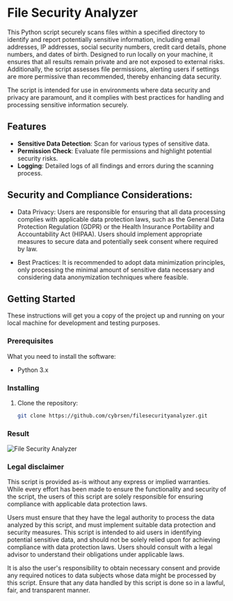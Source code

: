 # File Security Analyzer

This Python script securely scans files within a specified directory to identify and report potentially sensitive information, including email addresses, IP addresses, social security numbers, credit card details, phone numbers, and dates of birth. Designed to run locally on your machine, it ensures that all results remain private and are not exposed to external risks. Additionally, the script assesses file permissions, alerting users if settings are more permissive than recommended, thereby enhancing data security.

The script is intended for use in environments where data security and privacy are paramount, and it complies with best practices for handling and processing sensitive information securely.

## Features

- **Sensitive Data Detection**: Scan for various types of sensitive data.
- **Permission Check**: Evaluate file permissions and highlight potential security risks.
- **Logging**: Detailed logs of all findings and errors during the scanning process.

## Security and Compliance Considerations:

- Data Privacy: Users are responsible for ensuring that all data processing complies with applicable data protection laws, such as the General Data Protection Regulation (GDPR) or the Health Insurance Portability and Accountability Act (HIPAA). Users should implement appropriate measures to secure data and potentially seek consent where required by law.

- Best Practices: It is recommended to adopt data minimization principles, only processing the minimal amount of sensitive data necessary and considering data anonymization techniques where feasible.


## Getting Started

These instructions will get you a copy of the project up and running on your local machine for development and testing purposes.

### Prerequisites

What you need to install the software:

- Python 3.x

### Installing

1. Clone the repository:
   ```bash
   git clone https://github.com/cybrsen/filesecurityanalyzer.git

### Result
![File Security Analyzer](https://i.ibb.co/C85FpSQ/filesecurityanalyzer.png)

### Legal disclaimer

This script is provided as-is without any express or implied warranties. While every effort has been made to ensure the functionality and security of the script, the users of this script are solely responsible for ensuring compliance with applicable data protection laws.

Users must ensure that they have the legal authority to process the data analyzed by this script, and must implement suitable data protection and security measures. This script is intended to aid users in identifying potential sensitive data, and should not be solely relied upon for achieving compliance with data protection laws. Users should consult with a legal advisor to understand their obligations under applicable laws.

It is also the user's responsibility to obtain necessary consent and provide any required notices to data subjects whose data might be processed by this script. Ensure that any data handled by this script is done so in a lawful, fair, and transparent manner.

